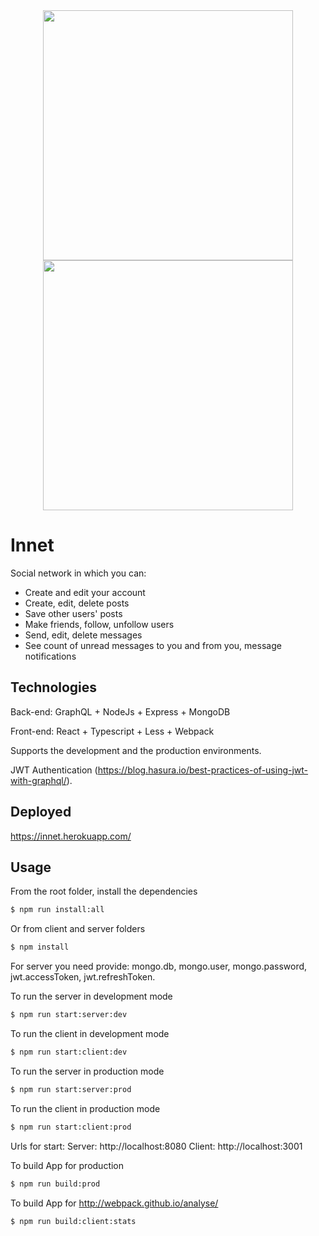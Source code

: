 <div align="center">
  <a href="https://innet.herokuapp.com/">
    <img width="400" src="https://res.cloudinary.com/socialbalance/image/upload/v1582542751/innet/intro.png">
  </a> 
  <a href="https://innet.herokuapp.com/">
    <img width="400" src="https://res.cloudinary.com/socialbalance/image/upload/v1582543652/innet/intromessages.png">
  </a>
  
  <br>
</div>

# Innet

Social network in which you can:

-   Create and edit your account
-   Create, edit, delete posts
-   Save other users' posts
-   Make friends, follow, unfollow users
-   Send, edit, delete messages
-   See count of unread messages to you and from you, message notifications

## Technologies

Back-end: GraphQL + NodeJs + Express + MongoDB

Front-end: React + Typescript + Less + Webpack

Supports the development and the production environments.

JWT Authentication (https://blog.hasura.io/best-practices-of-using-jwt-with-graphql/).

## Deployed

https://innet.herokuapp.com/

## Usage

From the root folder, install the dependencies

```sh
$ npm run install:all
```

Or from client and server folders

```sh
$ npm install
```

For server you need provide: mongo.db, mongo.user, mongo.password, jwt.accessToken, jwt.refreshToken.

To run the server in development mode

```sh
$ npm run start:server:dev
```

To run the client in development mode

```sh
$ npm run start:client:dev
```

To run the server in production mode

```sh
$ npm run start:server:prod
```

To run the client in production mode

```sh
$ npm run start:client:prod
```

Urls for start:
Server: http://localhost:8080
Client: http://localhost:3001

To build App for production

```sh
$ npm run build:prod
```

To build App for http://webpack.github.io/analyse/

```sh
$ npm run build:client:stats
```
